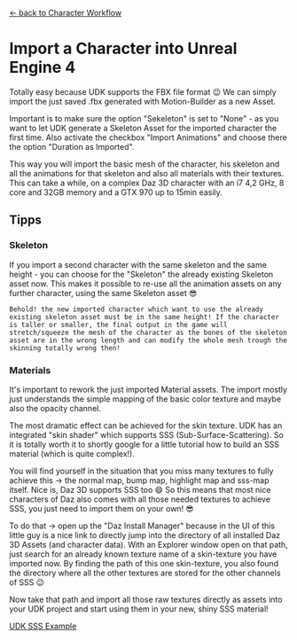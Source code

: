 [<- back to Character Workflow](CharacterWorkflow.md#5-export-the-character-daz3d)

# Import a Character into Unreal Engine 4

Totally easy because UDK supports the FBX file format :wink: We can simply import the just saved .fbx generated with Motion-Builder as a new Asset.

Important is to make sure the option "Sekeleton" is set to "None" - as you want to let UDK generate a Skeleton Asset for the imported character the first time. Also activate the checkbox "Import Animations" and choose there the option "Duration as Imported".

This way you will import the basic mesh of the character, his skeleton and all the animations for that skeleton and also all materials with their textures. This can take a while, on a complex Daz 3D character with an i7 4,2 GHz, 8 core and 32GB memory and a GTX 970 up to 15min easily.

## Tipps

### Skeleton

If you import a second character with the same skeleton and the same height - you can choose for the "Skeleton" the already existing Skeleton asset now. This makes it possible to re-use all the animation assets on any further character, using the same Skeleton asset :sunglasses:

`Behold! the new imported character which want to use the already existing skeleton asset must be in the same height! If the character is taller or smaller, the final output in the game will stretch/squeeze the mesh of the character as the bones of the skeleton asset are in the wrong length and can modify the whole mesh trough the skinning totally wrong then!`

### Materials

It's important to rework the just imported Material assets. The import mostly just understands the simple mapping of the basic color texture and maybe also the opacity channel.

The most dramatic effect can be achieved for the skin texture. UDK has an integrated "skin shader" which supports SSS (Sub-Surface-Scattering). So it is totally worth it to shortly google for a little tutorial how to build an SSS material (which is quite complex!).

You will find yourself in the situation that you miss many textures to fully achieve this -> the normal map, bump map, highlight map and sss-map itself. Nice is, Daz 3D supports SSS too :smile: So this means that most nice characters of Daz also comes with all those needed textures to achieve SSS, you just need to import them on your own! :sunglasses:

To do that -> open up the "Daz Install Manager" because in the UI of this little guy is a nice link to directly jump into the directory of all installed Daz 3D Assets (and character data). With an Explorer window open on that path, just search for an already known texture name of a skin-texture you have imported now. By finding the path of this one skin-texture, you also found the directory where all the other textures are stored for the other channels of SSS :wink:

Now take that path and import all those raw textures directly as assets into your UDK project and start using them in your new, shiny SSS material!

[UDK SSS Example](https://www.youtube.com/watch?v=Cl3yFu5KEvc)
